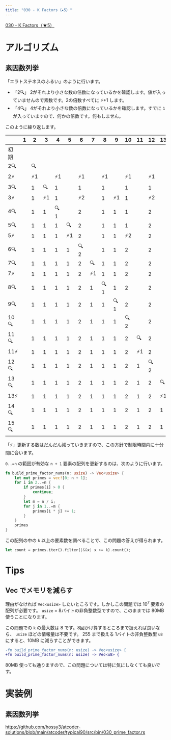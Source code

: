 ```yaml
---
title: "030 - K Factors（★5）"
---
```


[030 \- K Factors（★5）](https://atcoder.jp/contests/typical90/tasks/typical90_ad)


# アルゴリズム

## 素因数列挙

「エラトステネスのふるい」のように行います。

* 「2🔍」 2がそれより小さな数の倍数になっているかを確認します。値が入っていませんので素数です。2の倍数すべてに ⚡+1 します。
* 「4🔍」 4がそれより小さな数の倍数になっているかを確認します。すでに `1` が入っていますので、何かの倍数です。何もしません。

このように繰り返します。

||1|2|3|4|5|6|7|8|9|10|11|12|13|14|15|
|---|---|---|---|---|---|---|---|---|---|---|---|---|---|---|---|
|初期||||||||||||||||
|2🔍||🔍||||||||||||||
|2⚡||⚡1||⚡1||⚡1||⚡1||⚡1||⚡1||⚡1||
|3🔍||1|🔍|1||1||1||1||1||1||
|3⚡||1|⚡1|1||⚡2||1|⚡1|1||⚡2||1|⚡1|
|4🔍||1|1|🔍1||2||1|1|1||2||1|1|
|5🔍||1|1|1|🔍|2||1|1|1||2||1|1|
|5⚡||1|1|1|⚡1|2||1|1|⚡2||2||1|⚡2|
|6🔍||1|1|1|1|🔍2||1|1|2||2||1|2|
|7🔍||1|1|1|1|2|🔍|1|1|2||2||1|2|
|7⚡||1|1|1|1|2|⚡1|1|1|2||2||⚡2|2|
|8🔍||1|1|1|1|2|1|🔍1|1|2||2||2|2|
|9🔍||1|1|1|1|2|1|1|🔍1|2||2||2|2|
|10🔍||1|1|1|1|2|1|1|1|🔍2||2||2|2|
|11🔍||1|1|1|1|2|1|1|1|2|🔍|2||2|2|
|11⚡||1|1|1|1|2|1|1|1|2|⚡1|2||2|2|
|12🔍||1|1|1|1|2|1|1|1|2|1|🔍2||2|2|
|13🔍||1|1|1|1|2|1|1|1|2|1|2|🔍|2|2|
|13⚡||1|1|1|1|2|1|1|1|2|1|2|⚡1|2|2|
|14🔍||1|1|1|1|2|1|1|1|2|1|2|1|🔍2|2|
|15🔍||1|1|1|1|2|1|1|1|2|1|2|1|2|🔍2|

「⚡」更新する数はだんだん減っていきますので、この方針で制限時間内に十分間に合います。

`0..=n` の範囲が有効な `n + 1` 要素の配列を更新するのは、次のように行います。

```rust
fn build_prime_factor_nums(n: usize) -> Vec<usize> {
    let mut primes = vec![0; n + 1];
    for i in 2..=n {
        if primes[i] > 0 {
            continue;
        }
        let m = n / i;
        for j in 1..=m {
            primes[i * j] += 1;
        }
    }
    primes
}
```

この配列の中の `k` 以上の要素数を調べることで、この問題の答えが得られます。

```rust
let count = primes.iter().filter(|&&x| x >= k).count();
```

# Tips

## Vec<u8> でメモリを減らす

理由がなければ `Vec<usize>` したいところです。しかしこの問題では $10^7$ 要素の配列が必要です。 `usize` = 8バイトの非負整数型ですので、このままでは 80MB 使うことになります。

この問題での `k` の最大数は 8 です。8回かけ算するところまで扱えれば良いなら、 `usize` ほどの情報量は不要です。 255 まで扱える 1バイトの非負整数型 `u8` にすると、10MB に減らすことができます。

```diff rust
-fn build_prime_factor_nums(n: usize) -> Vec<usize> {
+fn build_prime_factor_nums(n: usize) -> Vec<u8> {
```

80MB 使っても通りますので、この問題については特に気にしなくても良いです。


# 実装例

## 素因数列挙
https://github.com/hossy3/atcoder-solutions/blob/main/atcoder/typical90/src/bin/030_prime_factor.rs
